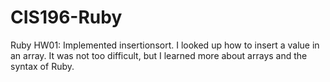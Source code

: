 # CIS196-Ruby
Ruby
HW01: Implemented insertionsort.  I looked up how to insert a value in an array.  It was not too difficult, but I learned more about arrays and the syntax of Ruby.